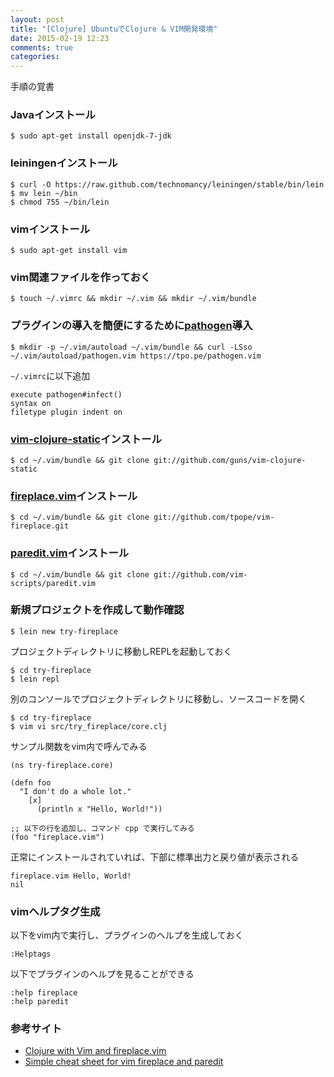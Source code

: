 ```yaml
---
layout: post
title: "[Clojure] UbuntuでClojure & VIM開発環境"
date: 2015-02-19 12:23
comments: true
categories: 
---
```

手順の覚書

### Javaインストール
```
$ sudo apt-get install openjdk-7-jdk
```

### leiningenインストール
```
$ curl -O https://raw.github.com/technomancy/leiningen/stable/bin/lein  
$ mv lein ~/bin  
$ chmod 755 ~/bin/lein  
```

### vimインストール
```
$ sudo apt-get install vim
```

### vim関連ファイルを作っておく 
```
$ touch ~/.vimrc && mkdir ~/.vim && mkdir ~/.vim/bundle
```

### プラグインの導入を簡便にするために[pathogen](https://github.com/tpope/vim-pathogen)導入
```
$ mkdir -p ~/.vim/autoload ~/.vim/bundle && curl -LSso ~/.vim/autoload/pathogen.vim https://tpo.pe/pathogen.vim
```
`~/.vimrc`に以下追加
```
execute pathogen#infect()
syntax on
filetype plugin indent on
```

### [vim-clojure-static](https://github.com/guns/vim-clojure-static)インストール
```
$ cd ~/.vim/bundle && git clone git://github.com/guns/vim-clojure-static
```

### [fireplace.vim](https://github.com/tpope/vim-fireplace)インストール
```
$ cd ~/.vim/bundle && git clone git://github.com/tpope/vim-fireplace.git
```

### [paredit.vim](http://www.vim.org/scripts/script.php?script_id=3998)インストール
```
$ cd ~/.vim/bundle && git clone git://github.com/vim-scripts/paredit.vim
```

### 新規プロジェクトを作成して動作確認
```
$ lein new try-fireplace
```
プロジェクトディレクトリに移動しREPLを起動しておく
```
$ cd try-fireplace
$ lein repl
```
別のコンソールでプロジェクトディレクトリに移動し、ソースコードを開く
```
$ cd try-fireplace
$ vim vi src/try_fireplace/core.clj
```
サンプル関数をvim内で呼んでみる
```
(ns try-fireplace.core)

(defn foo
  "I don't do a whole lot."
    [x]
      (println x "Hello, World!"))

;; 以下の行を追加し、コマンド cpp で実行してみる
(foo "fireplace.vim")
```

正常にインストールされていれば、下部に標準出力と戻り値が表示される
```
fireplace.vim Hello, World!  
nil
```

### vimヘルプタグ生成
以下をvim内で実行し、プラグインのヘルプを生成しておく
```
:Helptags
```

以下でプラグインのヘルプを見ることができる
```
:help fireplace  
:help paredit
```

### 参考サイト
* [Clojure with Vim and fireplace.vim](http://clojure-doc.org/articles/tutorials/vim_fireplace.html)
* [Simple cheat sheet for vim fireplace and paredit](https://gist.github.com/nblumoe/5450099)
